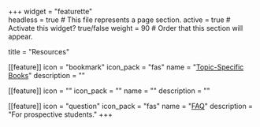 +++
widget = "featurette"  
headless = true  # This file represents a page section.
active = true  # Activate this widget? true/false
weight = 90  # Order that this section will appear.

title = "Resources"

[[feature]]
  icon = "bookmark"
  icon_pack = "fas"
  name = "[Topic-Specific Books](/resources)"
  description = ""

[[feature]]
  icon = ""
  icon_pack = ""
  name = ""
  description = ""
  
[[feature]]
  icon = "question"
  icon_pack = "fas"
  name = "[FAQ](/faq)"
  description = "For prospective students."
+++

